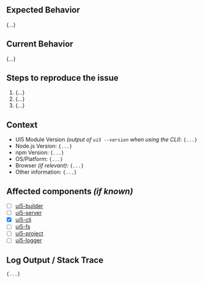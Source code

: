 <!--
Hey there 👋 Please have a look at our guidelines on reporting issues:
https://github.com/SAP/ui5-tooling/blob/master/CONTRIBUTING.md#-reporting-issues
-->

## Expected Behavior
{...}

## Current Behavior
{...}

## Steps to reproduce the issue
1. {...}
2. {...}
3. {...}

## Context
- UI5 Module Version *(output of `ui5 --version` when using the CLI)*: `{...}`
- Node.js Version: `{...}`
- npm Version: `{...}`
- OS/Platform: `{...}`
- Browser *(if relevant)*: `{...}`
- Other information: `{...}`

## Affected components *(if known)*
<!-- Check affected components by writing an "X" into the brackets -->
- [ ] [ui5-builder](https://github.com/SAP/ui5-builder)
- [ ] [ui5-server](https://github.com/SAP/ui5-server)
- [X] [ui5-cli](https://github.com/SAP/ui5-cli)
- [ ] [ui5-fs](https://github.com/SAP/ui5-fs)
- [ ] [ui5-project](https://github.com/SAP/ui5-project)
- [ ] [ui5-logger](https://github.com/SAP/ui5-logger)

## Log Output / Stack Trace
```
{...}
```
